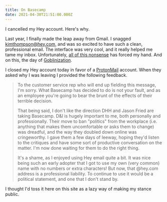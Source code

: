 ```yaml
---
title: On Basecamp
date: 2021-04-30T21:51:00.000Z
---
```


I cancelled my Hey account. Here's why.

<!-- more -->
Last year, I finally made the leap away from Gmail. I snagged kimthompson@hey.com, and was so excited to have such a clean, professional email. The interface was very cool, and it really helped me tame my inbox. Unfortunately, [all of this nonsense](https://www.theverge.com/2021/4/27/22406673/basecamp-political-speech-policy-controversy) has forced my hand. And on this, the day of [Goblinization](https://www.joeydevilla.com/2021/04/30/its-april-30-2021-happy-goblinization-day/).

I closed my Hey account today in favor of a [ProtonMail](https://protonmail.com/) account. When they asked why I was leaving I provided the following feedback.

> To the customer service rep who will end up fielding this message, I'm sorry. What Basecamp has decided to do is not your fault, and as an employee you're going to bear the brunt of the effects of their terrible decision.
>
>That being said, I don't like the direction DHH and Jason Fried are taking Basecamp. D&I is hugely important to me, both personally and professionally. Their move to ban "politics" from the workplace (i.e. anything that makes them uncomfortable or asks them to change) was dreadful, and the way they doubled down online was cringeworthy. I gave them a few days of leeway, hoping they'd listen to the critiques and have some sort of productive conversation on the matter. I'm now done waiting for them to do the right thing.
>
>It's a shame, as I enjoyed using Hey email quite a bit. It was nice being such an early adopter that I got to use my own (very common) name with no numbers or extra characters! But now, that @hey.com address is a professional liability. To continue to use it would be a political statement, and one that I don't stand by.

I thought I'd toss it here on this site as a lazy way of making my stance public.
